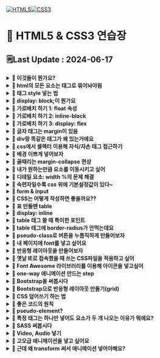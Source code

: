 [![HTML5](https://img.shields.io/badge/HTML5-E34F26?style=for-the-badge&logo=html5&logoColor=white)![CSS3](https://img.shields.io/badge/css3-%231572B6.svg?style=for-the-badge&logo=css3&logoColor=white)](https://github.com/MinSungJe/FrontEnd_Prac)
# 📝 HTML5 & CSS3 연습장
## 🗒️Last Update : 2024-06-17
<details>
<summary><b>🤔 이것들이 뭔가요?</b></summary>

- HTML5
    - 모든 페이지의 기본적인 틀과 내용을 작성하는 언어
    - div로 대표되는 박스로 생각하면 구조 이해가 편할거임
- CSS3
    - HTML5 속 특정 class를 꾸미는 style을 저장하는 언어
    - <code>&lt;link rel="stylesheet" href="main.css"&gt;</code>로 연결

</details>

<details>
<summary><b>🤔 html의 모든 요소는 태그로 묶어놔야됨</b></summary>

- 모든 요소는 태그로 열고 태그로 닫아서 사용함
- h1~h6, p, button, a, img, ul, ol, li 등의 태그가 있음

</details>

<details>
<summary><b>🤔 태그 style 넣는 법</b></summary>

- 태그에다가 style 속성을 넣어도 되고
- 셀렉터로 선택해서 css로 style을 넣어도 됨
- 이렇게 사용할려면 css 연결 필수
- 스타일이 겹치는 상황이면 우선순위가 적용됨: tag -> class(.) -> id(#) -> style 속성 직접넣기
- 일부 스타일은 자동으로 부모 -> 자식으로 inherit 됨

</details>

<details>
<summary><b>🤔 display: block;이 뭔가요</b></summary>

- 가로행을 전부다 차지하도록 하는 스타일 속성
- p, div 등의 태그는 기본적으로 가지고 있음

</details>

<details>
<summary><b>🤔 가로배치 하기 1: float 속성</b></summary>

- <code>float: left;</code> : 붕 띄워서 왼쪽 정렬
- <code>float: right;</code> : 붕 띄워서 오른쪽 정렬
- 이 속성을 사용하면 다음 요소들이 붕 띄워진 요소들 뒤로 이동하게 됨
- 그래서 다음에 오는 요소에 clear: both;를 넣은 태그를 넣어둬야 함 -> float로 발생하는 이상한 현상 해결(float: left는 clear: left로 해결하는 식)
- 공중에 떠 있어서 띄워져 있는 요소 밑으로 margin이 적용되는 등의 문제가 발생하니 ❗<b>가상의 <code>clear: both</code> div박스를 활용</b>해보자

</details>

<details>
<summary><b>🤔 가로배치 하기 2: inline-block</b></summary>

- 가로로 두게 하고 싶다면 <code>display: inline-block</code>을 넣으면 됨
- inline-block: 어울림, 다른거랑 같이 있도록 display 속성을 설정가능
- 주의할 점은 둘 사이에 뭔가를 넣으면 그만큼 간격이 존재한다는 점(공백 제거)
- 사이에 주석기호를 써서 코드를 보기 좋게 바꿀 수 있음
- 혹은 부모에다가 font-size: 0px로 줘서 중간에 있는 요소들이 뭐가 있던간에 크기를 0으로 만들 수 있음
- 심지어 박스 안에다가 뭐 넣어도 틀어짐 -> <code>vertical-align: top;</code>으로 설정해서 해결
    - 그 이유는 글자의 baseline 위쪽에 박스를 채우려하기 때문 -> 마치 박스를 글자처럼 봐버림
- ❗<b>정리: <code>display: inline-block</code>은 자기 크기만큼 자리차지함</b>
    - 공백 제거 필요
    - 주변에 글이 있으면 가끔 이상해짐

</details>

<details>
<summary><b>🤔 가로배치 하기 3: display: flex</b></summary>

- <b>박스들을 감싸는 부모 요소에게 <code>display: flex;</code> 넣으면 배치 끝</b>
- flex 특징
    - table 폭하고 비슷하게 동작: width를 설정하면 무조건 그 크기대로 맞추는게 아니라 맞추려고 "노력"함
    - width 크면 밑으로 보내고 싶을 때는 <code>flex-wrap: wrap;</code> 사용
    - ❗<b>정렬은 justify-content 속성 사용</b>
    - ❗<b>flex 이용 시 세로 배치: <code>flex-direction: row/column;</code> 사용</b>
    - ❗<b>flex 이용 시 상하정렬: align-items 속성 사용</b>
    - ❗<b>특정 박스만 크기를 키우고 싶을 때 배수 적용 가능!!: <code>flex-grow: 숫자;</code></b>
</details>

<details>
<summary><b>🤔 글자 태그는 margin이 있음</b></summary>

- h4, p 등의 글자를 보여주는 태그는 기본 margin이 있음!!
- 기본 margin을 조절해서 사이의 간격을 조절해보자

</details>

<details>
<summary><b>🤔 div랑 똑같은 태그가 왜 있는거에요</b></summary>

- 태그를 살펴보면 div랑 똑같은 기능의 태그가 있음
- nav, footer, section 등.. : 페이지의 구조를 구분하고 더 명확히 하기 위해 사용
- ❗<b>이 구분을 잘 사용한 페이지를 시멘틱하다고 표현한다!!</b>

</details>

<details>
<summary><b>🤔 css에서 셀렉터 이용해 자식/자손 태그 접근하기</b></summary>

- 셀렉터1 셀렉터2: 셀렉터1 안의 모든 셀렉터2에 접근
- 셀렉터1 > 셀렉터2: 셀렉터1 안의 <b>직계자식</b> 셀렉터2에 접근
- 셀렉터1, 셀렉터2: 셀렉터1, 셀렉터2에 둘다 접근(중복 선택 가능)
- (참고) 태그에 class 2개 이상 부여하려면 <code>class="이름1 이름2"</code> 이런식으로 넣으면 됨
- (참고2) 속성값으로 접근할 요소를 고르고 싶다면 <code>셀렉터[속성=속성값]</code> 이런 식으로 입력
- (참고3) 셀렉터1:nth-child(숫자): {숫자}번째 셀렉터1을 선택함
    - 여기서 숫자 말고 even, odd 넣어서 짝수홀수 할 수도 있고 3n+0 이런 식으로 넣어서 3의 배수만 스타일을 줄 수도 있음

</details>

<details>
<summary><b>🤔 배경 이쁘게 넣어보자</b></summary>

- 배경을 이미지로 넣고싶다면 background-image 속성 사용
- 배경이 너무 크다면 background-size 속성 사용
- 이미지는 기본적으로 너무 크다면 반복함 -> background-repeat 속성 사용
- 박스크기에 비해 이미지가 너무 작다면 background-size 속성으로 cover나 contain 지정
- cover를 준 경우 배경의 위치가 마음에 안들 수 있음(왼쪽부터 배경이 채워짐)
    - background-position 속성으로 left/center/right 지정
- background-attachment 같은 속성도 있음
- filter 속성으로 그림에 여러가지 보정(채도, 밝기조정 등)을 입힐 수 있음
- background-image 속성에 url()을 여러 개 지정하면 배경이 겹치게 할 수 있음

</details>

<details>
<summary><b>🤔 골때리는 margin-collapse 현상</b></summary>

- ❗<b>박스 2개의 테두리가 겹치면 margin도 합쳐짐!!! -> margin-collapse</b>
    - 위로 둘이 겹치든, 위아래로 둘이 겹치든 큰걸 우선적으로 적용함
- 해결방법 : 테두리를 안붙게 하면 됨
    - 예를 들어 부모태그에 padding을 넣는다던가 하는 식으로 해결
    
</details>

<details>
<summary><b>🤔 내가 원하는만큼 요소를 이동시키고 싶어</b></summary>

- 내가 원하는 만큼 요소를 이동시키고 싶다면
    - margin을 그만큼 줘서 밑으로 내리던가
    - position 속성을 부여하고 좌표이동을 시키면 됨
- position 부여하면
    - 내 기준점 설정하고 좌표 이동 가능(top, bottom, left, right)
    - 공중에 뜸
- <code>position: relative;</code>: 내 원래 위치를 기준으로 이동하세요~
- <code>position: static;</code>: 좌표이동하지 말아주세요
- <code>position: fixed;</code>: 현재 화면(viewport)이 기준
- <code>position: absolute;</code>: 내 부모 태그 중 position:relative;를 가진 부모 기준

</details>

<details>
<summary><b>🤔 디테일 요소: width %의 문제 해결</b></summary>

- width %를 주면 부모 태그의 %만큼의 크기를 갖게됨
- 문제: PC에서 너무 큼 -> max-width 사용으로 제한주기
- max-width 사용 시(혹은 width) 주의 점: width는 실제 너비가 아니라 content 영역의 너비를 의미함
- ❗<b>해결책: padding과 border를 전부 포함한 것을 width로 설정하라고 명령을 줄 수 있음</b>
    - <code>box-sizing: border-box;</code>
    - 참고로 원래 default는 <code>box-sizing: content-box</code>

</details>

<details>
<summary><b>🤔 숙련자일수록 css 위에 기본설정값이 있다~</b></summary>

- 숙련자들은 CSS 파일 맨 위에 호환성 이슈 해결책부터 첨부하는 경우가 있음
- 이걸 <b>normalize</b>라고 함
- 검색 키워드: normalize.css

</details>

<details>
<summary><b>🤔 form & input</b></summary>

- 사용자의 입력을 받는 태그: form태그 안에 input태그를 넣음
- form태그 속성
    - action = "경로"
    - method = "get", "post"
- input태그 속성
    - type = "text", "checkbox", "submit" 등 input태그 종류
    - value = "미리 채워진 값"
    - placeholder = "배경 글자"
    - name = "인풋 이름"
- input태그의 설명을 쓰기 위해 label 태그를 주로 활용함
    - for = "아이디" 적고 input태그에 id = "아이디" 넣어서 활용
- form태그 안에 input말고도 여러 태그를 넣을 수 있음
    - textarea
    - select태그 안에 option태그들 넣기: 옵션박스
    - button type="submit"

</details>

<details>
<summary><b>🤔 CSS는 어떻게 작성하면 좋을까요??</b></summary>

- 재사용가능하게 class를 만들어보자
    - ex) w-50, w-100 등..
- ❗<b>Object Oriented CSS</b> : 뼈대용 class, 살점용 class를 각각 제작해보자
    - ex1) btn 뼈대 class는 따로 만들고, bg-red / bg-blue
    - ex2) Utility class: f-small, f-mid, f-lg
    - 장점: css양이 줄어들고 유지보수가 편리해짐

</details>

<details>
<summary><b>🤔 표 만들땐 table</b></summary>

- ❗<b>가로 행을 먼저 그리고(tr) 세로 열을 그리면 된다(td)</b>
- 제목용 세로열 만들땐 tr 대신 th
- 제목 행(tr)은 thead에, 일반 행(tr)은 tbody에 넣으면 좋음
- table은 기본적으로 틈이 존재
    - 없애려면 <code>border-collapse: collapse</code>
- 셀 안의 요소 상하정렬: <code>vertical-align: top/bottom/middle</code>
- (참고) 일반 div태그를 이용해 표를 만들 수 있음
    - display: table / display: tabel-row / display: table-cell
</details>

<details>
<summary><b>🤔 display: inline</b></summary>

- ❗<b>항상 옆으로 채워지는 폭과 너비가 없는 요소들</b>
- inline/inline-block 요소 간의 세로 정렬할 때는 vertical-align을 쓸 수 있음
</details>

<details>
<summary><b>🤔 table 태그 쓸 때 특이한 포인트</b></summary>

- 테두리 색상을 밑에만 넣고 싶다면 border-bottom 쓰면 됨
- 셀 블록마다 width를 설정해 줄 수 있음
    - 이 때 하나의 td에 width를 줘도 그 열의 전체 width가 변함
- td 여러개를 합치고 싶다면 colspan 사용 / tr은 rowspan
</details>

<details>
<summary><b>🤔 table 태그에 border-radius가 안먹는데요</b></summary>

- border-collapse 속성을 적용해서 둘이 충돌이 일어나 안먹는 경우임
- 해결방법
    - border-spacing: 0; 사용
        ```css
        table {
        border-collapse : collapse;
        border-spacing : 0;
        }

        (왼쪽위에있는 td) {
        border-top-left-radius : 5px;
        }
        ```
    - 테두리를 가짜로 만들어내는 편법
        ```css
        table {
        border-collapse : collapse;
        border-radius : 7px;
        border-style : hidden;
        box-shadow : 0 0 0 1px #666;
        }
        ```
</details>

<details>
<summary><b>🤔 pseudo-class로 버튼을 누름직하게 만들어보자</b></summary>

- 버튼태그에서 pseudo-class를 이용해 디자인이 가능함
    - cursor 속성: 마우스 갖다댔을 때 마우스의 변화 설정
    - 버튼:hover 셀렉터: 마우스 갖다댔을 때 버튼의 변화 설정하는 pseudo-class
    - 버튼:active 셀렉터: 마우스를 클릭했을 때 버튼의 변화 설정하는 pseudo-class
    - 버튼:focus 셀렉터: 버튼이 focus 됐을 때 버튼의 변화 설정하는 pseudo-class
    - pseudo-class 넣을 땐 순서가 중요함: hover -> focus -> active (hofa)
- a태그에서도 쓰임
    - text-decoration 속성: 링크 꾸미는 요소 설정(none, underline 등)
    - a:link 셀렉터: 방문 전 링크 스타일링
    - a:visited 셀렉터: 방문 후 링크 스타일링
</details>

<details>
<summary><b>🤔 내 페이지에 font를 넣고 싶어요</b></summary>

- 커스텀 폰트 넣는법:
    - css 파일로 가서 내가 준비한 폰트파일을 등록
        ```css
        @font-face {
        font-family: '작명';
        src: url(경로~~~);
        }
        ```
    - 이후 적용할 셀렉터에서 <code>box-sizing: '작명';</code>
- 한글폰트 사이즈는 너무 큼: 1~2개만 쓰자
- 혹은 ttf말고 woff쓰자 -> 웹에서 사용하기 위해 용량을 줄인 폰트임
- font-weight 속성: 폰트의 굵기를 줄 수 있는데 그냥 주면 안이쁨 -> 굵은 폰트를 따로 등록해야됨
- 폰트파일을 호스팅해주는 Google Fonts를 사용해도 됨
- 폰트를 부드럽게 처리하는 안티앨리어싱 해보려면 -> 폰트를 매우조금 돌려주면 됨
    - <code>transform: rotate(0.03deg);</code>
</details>

<details>
<summary><b>🤔 반응형 레이아웃을 만들어보자</b></summary>

- 반응형 레이아웃이란: 창이 작아지거나 모바일 환경에서 보기 좋게 바뀌는 레이아웃
- PC용 레이아웃부터 먼저 만들어서 적용해보자
- 관련 단위
    - vw: 브라우저 폭에 비례
    - vh: 브라우저 높이에 비례
    - rem: 기본 폰트사이즈에 비례(html 태그 폰트사이즈의 10배, 기본값 16px)
    - em: 내 폰트사이즈의 X배
- 반응형 만들려면 넣어야 하는 meta 태그:
    ```html
    <meta name="viewport" content="width=device-width, initial-scale=1.0">
    ```
- ❗<b>CSS파일에 media query문법을 적는다!</b>
    - 추가해주는 개념이므로 CSS 파일 밑에 적자
    - ex) 현재 브라우저 폭이 1200px 이하일 경우 적용할 스타일 적는법
        ```css
        @media screen and (max-width: 1200px) {
            셀렉터1 {
                font-size: 25px;
            }
            셀렉터2 {
                스타일~~~~~
            }
        }
        ```
    - 중복 적용 가능
    - (참고) breakpoint 기준 px값은 다른사람 따라하는걸 권장
        - 1200px / 992px / 768px / 576px
        - 1200px 이하는 태블릿, 768px 이하는 모바일로 디자인하는게 간편함
</details>

<details>
<summary><b>🤔 옛날 IE로 접속했을 때 쓰는 CSS파일을 적용하고 싶어</b></summary>

- 왜 옛날 IE용 CSS를 만들어야 하나?: 지원하지 않는 문법이 있기 때문
    - ex) display: flex; 등
- 옛날 IE용 CSS를 따로 제작 후 link 태그를 하나 더 넣으면 되는데 If문을 사용
    ```html
    <!--[if lt IE 9]>
    <link rel="stylesheet" type="text/css" href="css/ie8.css" />
    <![endif]-->
    ```
- 호환성이 목표라면 IE용 class를 따로 하나 더 만들어주는 것도 good
</details>

<details>
<summary><b>🤔 Font Awesome 라이브러리를 이용해 아이콘을 넣고싶어</b></summary>

- 먼저 Font Awesome 라이브러리를 다운
    - CDN(Content Delivery Network): 다른 웹사이트에서 불러와서 가져다쓰는거
    - 직접 파일 다운
- 스타일링은 글자처럼 가능
</details>

<details>
<summary><b>🤔 one-way 애니메이션 만드는 step</b></summary>

- one-way 애니메이션은 4가지 step이 있음
    1. 시작스타일 만들기
    2. 최종스타일 만들기
    3. 언제 최종스타일로 변하는지(trigger)
    4. transition 줘서 전환효과 주기
- (참고) transition의 전환속도 관련 함수를 조정하기 위해선 transition-timing-function
</details>

<details>
<summary><b>🤔 Bootstrap을 써봅시다</b></summary>

- 사이트 가서 cdn으로 설치(css, js를 연결)
- Bootstrap을 쓰는 이유
    - 부트스트랩 사이트에서 복붙식 개발 가능
        - 거의 뼈대 디자인이므로 css파일로 커스터마이징 가능
    - Utility Class 사용 가능
        - container, mt-5, pb-5, fs-3, text-center, fw-bold 등..
</details>

<details>
<summary><b>🤔 Bootstrap으로 반응형 레이아웃 만들기(grid)</b></summary>

- .row와 .col을 이용하면 균일하게 쪼개기 가능
- 정확한 사이즈인 가로로 쪼개고 싶으면 <code>col-차지할크기</code> (한 줄은 12칸 있음)
- 반응형을 추가하고 싶으면 조건문을 더하면 됨
    - col<b>-md-</b>6 (md 사이즈 이상에서만 6사이즈를 적용해주세요)
    - xl: 1200px / lg: 992px / md: 768px / sm: 576px
- 이를 이용해 @media 문법 없이도 반응형 레이아웃 개발 가능
- Grid Layout만 쓸 수 있는 라이브러리도 제공함
- order-숫자 부착해서 div박스 순서 재배치도 가능
    - 역시 중간에 조건문 추가 가능 ex) order-md-3
- 부트스트랩 반응형 레이아웃을 사용할 때 col 클래스는 여러 개 써도 되고, 모바일 먼저 만드는게 편함
    - 그냥 CSS에서는 맨 마지막에 media query가 들어가므로 PC화면을 먼저 만듦
</details>

<details>
<summary><b>🤔 CSS 덮어쓰기 하는 법</b></summary>

- 세 가지 방법 중 하나로 써보자
    - 그냥 같은 클래스명 하단에 쓰기
        - 같은 이름인데 더 밑에 있으면 그 스타일을 적용함
        - html 내 css 선언도 더 밑에 해두면 그 css의 내용을 적용함
        - @media 문법을 하단에 작성해야 되는 이유
    - 우선순위 높이기
        - ex) class 대신 id나 html내 style속성을 넣어버리기
        - ❗<b>주어진 스타일 옆에 !important를 넣으면 무조건 적용시켜줌(만점짜리)</b>
    - specificity 높이기
        - 특정적으로 열심히 셀렉터 써서 찝은 경우는 우선순위가 부여됨
            - ex) .container .test 는 .test보다 우선순위가 크다
            - ex) p.container는 .container보다 우선순위가 크다
        - 셀렉터가 복잡하면 미래에 덮어쓰기 힘들어짐
            - 평소에 스타일을 하나만 써서 쓰는게 좋다
- Bootstrap 사용 시에는 덮어쓰기 보다는 class 추가하는게 흔함
    - 내 css파일을 부트스트랩 cdn보다 더 아래에 선언해주자
</details>

<details>
<summary><b>🤔 좋은 코드의 원칙</b></summary>

- 나중에 수정/관리가 쉬운가?
- 확장성이 좋은가? (재활용 가능한지, 확장해서 다른 class 만들기 쉬운지)
</details>

<details>
<summary><b>🤔 pseudo-element?</b></summary>

- (참고) :pseudo-class / ::pseudo-element
- pseudo-class: 다른 상태일 때 스타일링, 콜론 하나
- pseudo-element: 내부의 일부분만 스타일 줄때, 콜론 두개
- ::first-letter, ::first-line 등..
- 그나마 자주 사용하는거
    - ::after -> 내부 맨 뒤에 뭔가 추가할 때
    - ::before -> 내부 맨 앞에 뭔가 추가할 때
    - content 속성으로 내용 추가 가능
- 숨겨진 요소(Shadow DOM) 스타일줄때도 ::사용함
</details>

<details>
<summary><b>🤔 특정 태그는 하나만 넣어도 요소가 두 개 나오는 이유가 뭐에요? </b></summary>

- ex) input[type=file]태그는 하나만 넣어도 버튼과 span태그가 생성됨
- 이렇게 자동으로 만들어진 요소들은 숨겨짐: Shadow DOM라 함
- 그렇다면 이렇게 생성된 shadow DOM에 스타일링을 하고싶다면?
    - pseudo-element(내부 일부만 스타일주고 싶을 때 씀) 사용
    - shadow DOM 보기 설정을 한 뒤 해당 요소에 있는 pseudo 확인 후 pseudo-element 스타일 주면 됨
    - user agent stylesheet(브라우저 기본 스타일)에서 셀렉터 살짝 따와도 됨
        - ❗<b>user agenet stylesheet가 있다면 수정이 안될 수 있음</b> -> 상위에 <code>apperance: none;</code>을 넣어야 함(기본 스타일 입히기 말아주세요)
    - pseudo에서 맨 처음 들어가는 요소 설명
        - -webkit- : 크롬, 사파리, Edge에서 적용되는 스타일
        - -moz- : Firefox에서만 적용
        - -ms-: IE에서만 적용
</details>

<details>
<summary><b>🤔 SASS 써봅시다</b></summary>

- SCSS랑 SASS는 중간에 중괄호 넣냐(SCSS) 탭키 넣냐(SASS) 차이밖에 없음
- 직접 써봅시다
    - ❗<b>웹브라우저는 CSS만 알지 SCSS/SASS같은거 모름 -> SCSS/SASS를 CSS로 변환해주는 변환기를 돌려서 넣어줘야 함</b>
- .map 파일의 용도: 크롬 개발자도구 디버깅용 -> 크롬에서 css가 아니라 scss 파일로 분석해줌
- ❗<b>SCSS, SASS 왜쓰는데요?</b>
    - CSS에는 없는 프로그래밍스러운 문법 존재함 -> 반복적인 부분 쉽게 처리 가능
    - 변수문법을 사용함: 어려운 단어를 사용하거나, 규칙적인 스타일 만들 때 사용
        ```scss
        $main-color: #fe8e03;
        $basic-size: 16px;

        .background {
            background: $main-color;
            font-size: $basic-size - 2px; /* 사칙 연산 바로 가능 */
        }

        .box {
            color: $main-color;
            font-size: $basic-size / 2px; /* 곱셈 나눗셈은 정수연산 */
        }
        ```
        - 사실 CSS에서도 변수 문법, 사칙 연산 사용 가능
            ```css
            :root {
            --css-color: red;
            }

            .background {
            background: var(--main-color);
            width: calc(40% - 20px);
            }
            ```
    - nesting 문법 사용 가능 -> 관련있는 class들 묶을 때 좋음
        ```scss
        .main-bg {
            width: 100px;
            h4 {
                font-size: 16px;
            }

            button {
                color: red;
            }
        }
        ```
    - @extend 문법 사용 가능 -> <code>%임시클래스명</code>으로 임시클래스를 만들고 <code>@extend %임시클래스명</code>
        ```scss
        %btn {
            width: 100px;
            height: 100px;
            padding: 20px;
        }

        .btn-green {
            @extend %btn;
            color: green;
        }
        .btn-red {
            @extend %btn;
            color: red;
        }
        .btn-blue {
            @extend %btn;
            color: blue;
        }
        ```
        - 임시 클래스는 단독으로 컴파일되지 않음 -> 다른 클래스에 종속되어있음
        - 다른 메인 클래스도 @extend 가능
    - @mixin 문법 사용 가능 -> 함수 기능! @mixin 문법의 $파라미터는 긴 코드를 가변적으로 만들 때 씀 / 넣을 땐 @include
        - 글자 중간에 $변수나 $파라미터 넣을 땐 <code>#{$변수명}</code>
        ```scss
        @mixin 폰트스타일($구멍, $구멍2) {
            font-size: $구멍;
            #{ $구멍2 }: -1px;
        }
        h2 {
            @include 폰트스타일(30px, letter-spacing)
        }
        ```
    - @use 문법 사용 가능 -> <code>@use '파일경로';</code>
        - CSS 기본 문법에도 @import 있음
        - @use로 가져온 scss 안의 변수나 mixin은 갖다 쓸 수 있음
            - 변수 갖다쓰기: <code>파일명.$변수</code>
            - mixin 갖다쓰기: <code>파일명.mixin이름()</code>
    - function, if, for 이런 것도 있음
    - (참고) scss 파일이름 앞에 _(언더바) 넣으면 css로 자동변환하지 않음
</details>

<details>
<summary><b>🤔 Video, Audio 넣기</b></summary>

- Video 넣는 법
    ```html
    <video controls autoplay muted loop poster="썸네일경로" preload="metadata">
        <source src="비디오파일경로">
    </video>
    ```
    - controls를 넣어야 실행버튼이 생김
    - 나머지는 보면 알듯
- Audio 넣는 법
    ```html
    <audio controls muted loop preload="metadata">
        <source src="오디오파일경로">
    </audio>
    ```
- Video 배경처럼 넣는 법
    ```html
    <div class="video-box">
    <video class="video-container" autoplay muted loop>
        <source src="img/bridge.mp4" type="video/mp4">
    </video>
    <h3 class="video-title">Buy Our Shoes!</h3>
    </div>
    ```
    ```css
    .video-box {
    height: 500px;
    width: 100%;
    overflow: hidden;
    position: relative;
    }

    .video-container {
    position: absolute;
    width : 100%;
    top: 50%;
    left: 50%;
    transform : translate(-50%,-50%);
    z-index: -1;
    }
    ```
</details>

<details>
<summary><b>🤔 고오급 애니메이션을 넣고 싶어요</b></summary>

- ❗<b>@keyframes</b> 사용!
    - 애니메이션이 실행되는 시기를 결정해서 애니메이션 넣기 가능
    1. 우선 @keyframes를 정의
        ```css
        @keyframes 움찔움찔{
        0% {
            transform : translateX(0px); /* 애니메이션이 0%만큼 동작시 */
        }
        50% {
            transform : translateX(-20px); /* 애니메이션이 50%만큼 동작시 */
        }
        100% {
            transform : translateX(20px); /* 애니메이션이 100%만큼 동작시 */
        }
        }
        ```
    2. 이후 넣고 싶은 곳에 keyframes를 첨부
        ```css
        .box:hover {
        animation-name : 움찔움찔;
        animation-duration : 1s;
        }
        ```
    3. 세부조정은 다음과 같이
        ```css
        .box:hover {
        animation-name : 움찔움찔;
        animation-duration : 1s;
        animation-timing-function : linear; /*베지어 주기*/
        animation-delay : 1s; /*시작 전 딜레이*/
        animation-iteration-count : 3; /*몇회 반복할것인가*/
        animation-play-state : paused;  /*애니메이션을 멈추고 싶은 경우 자바스크립트로 이거 조정*/
        animation-fill-mode: forwards;  /*애니메이션 끝난 후에 원상복구 하지말고 정지*/
        }
        ```
- 애니메이션 성능을 잡을 수 있는 방법에는 여러 가지가 있음
    1. will-change 쓰기
        - 바뀔 내용을 미리 렌더링해주는 속성임
        - 이상하게 많이 쓰면 브라우저 자체가 더 느려질 수 있음
        ```css
        .box {
        will-change: transform;
        } 
        ```
    2. 하드웨어 가속
        - translate3d를 쓰면 3D 이동도 가능한데 이때 GPU를 사용함
        - CPU보다 GPU가 처리속도가 빠름
        ```css
        .box {
        transform: translate3d(0, 0, 0);
        }
        ```
</details>

<details>
<summary><b>🤔 근데 왜 transform 써서 애니메이션 넣어야해요?</b></summary>

- 웹브라우저는 html css를 2D 그래픽으로 바꿔주는 간단한 프로그램임
- 그래픽 바꿀 때 순서는 다음과 같음
    1. Render Tree 만들기
    2. Layout 잡기
    3. Paint 하기
    4. Composite 처리
- layout이 바뀌면(margin, width 이런거) layout부터 다시 잡아야함
- 하지만 transform, opacity는 Composite 처리에 속하기 때문에 굳이 윗단계를 렌더링 안해도 됨 -> 더 빠르게 동작함!
</details>